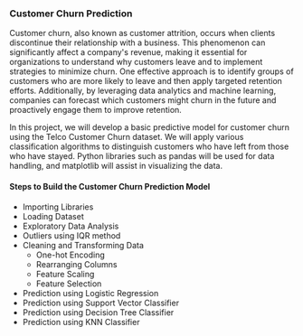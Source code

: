 ### Customer Churn Prediction

Customer churn, also known as customer attrition, occurs when clients discontinue their relationship with a business. This phenomenon can significantly affect a company's revenue, making it essential for organizations to understand why customers leave and to implement strategies to minimize churn. One effective approach is to identify groups of customers who are more likely to leave and then apply targeted retention efforts. Additionally, by leveraging data analytics and machine learning, companies can forecast which customers might churn in the future and proactively engage them to improve retention.

In this project, we will develop a basic predictive model for customer churn using the Telco Customer Churn dataset. We will apply various classification algorithms to distinguish customers who have left from those who have stayed. Python libraries such as pandas will be used for data handling, and matplotlib will assist in visualizing the data.

#### Steps to Build the Customer Churn Prediction Model

- Importing Libraries
- Loading Dataset
- Exploratory Data Analysis
- Outliers using IQR method
- Cleaning and Transforming Data
  - One-hot Encoding
  - Rearranging Columns
  - Feature Scaling
  - Feature Selection
- Prediction using Logistic Regression
- Prediction using Support Vector Classifier
- Prediction using Decision Tree Classifier
- Prediction using KNN Classifier

